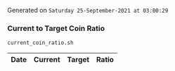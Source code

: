 Generated on `Saturday 25-September-2021 at 03:00:29`

### Current to Target Coin Ratio
`current_coin_ratio.sh`

Date|Current|Target|Ratio
---|---|---|---
